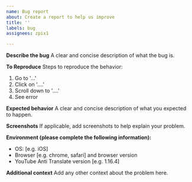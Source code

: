```yaml
---
name: Bug report
about: Create a report to help us improve
title: ''
labels: bug
assignees: zpix1

---
```


**Describe the bug**
A clear and concise description of what the bug is.

**To Reproduce**
Steps to reproduce the behavior:
1. Go to '...'
2. Click on '....'
3. Scroll down to '....'
4. See error

**Expected behavior**
A clear and concise description of what you expected to happen.

**Screenshots**
If applicable, add screenshots to help explain your problem.

**Environment (please complete the following information):**
 - OS: [e.g. iOS]
 - Browser [e.g. chrome, safari] and browser version
 - YouTube Anti Translate version [e.g. 1.16.4]

**Additional context**
Add any other context about the problem here.

